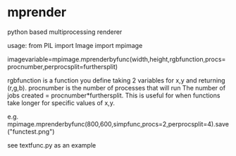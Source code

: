 # mprender
python based multiprocessing renderer

usage:
from PIL import Image
import mpimage

imagevariable=mpimage.mprenderbyfunc(width,height,rgbfunction,procs=procnumber,perprocsplit=furthersplit)

rgbfunction is a function you define taking 2 variables for x,y and returning (r,g,b).
procnumber is the number of processes that will run
The number of jobs created = procnumber*furthersplit. This is useful for when functions take longer for specific values of x,y.

e.g.
mpimage.mprenderbyfunc(800,600,simpfunc,procs=2,perprocsplit=4).save("functest.png")

see textfunc.py as an example

